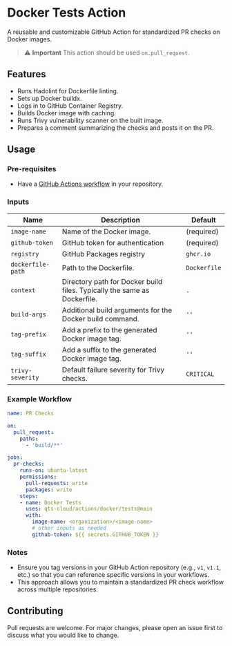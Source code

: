 # Docker Tests Action

A reusable and customizable GitHub Action for standardized PR checks on Docker images.

> :warning: **Important**
> This action should be used `on.pull_request`.

## Features

- Runs Hadolint for Dockerfile linting.
- Sets up Docker buildx.
- Logs in to GitHub Container Registry.
- Builds Docker image with caching.
- Runs Trivy vulnerability scanner on the built image.
- Prepares a comment summarizing the checks and posts it on the PR.

## Usage

### Pre-requisites

- Have a [GitHub Actions workflow](https://docs.github.com/en/actions/configuring-and-managing-workflows/configuring-a-workflow) in your repository.

### Inputs

| Name                | Description                                                                 | Default    |
|---------------------|-----------------------------------------------------------------------------|------------|
| `image-name`        | Name of the Docker image.                                                   | (required) |
| `github-token`      | GitHub token for authentication                                             | (required) |
| `registry`          | GitHub Packages registry                                                    | `ghcr.io`  |
| `dockerfile-path`   | Path to the Dockerfile.                                                     | `Dockerfile` |
| `context`           | Directory path for Docker build files. Typically the same as Dockerfile.    | `.`        |
| `build-args`        | Additional build arguments for the Docker build command.                    | `''`       |
| `tag-prefix`        | Add a prefix to the generated Docker image tag.                             | `''`       |
| `tag-suffix`        | Add a suffix to the generated Docker image tag.                             | `''`       |
| `trivy-severity`    | Default failure severity for Trivy checks.                                  | `CRITICAL` |

### Example Workflow

```yaml
name: PR Checks

on:
  pull_request:
    paths:
      - 'build/**'

jobs:
  pr-checks:
    runs-on: ubuntu-latest
    permissions:
      pull-requests: write
      packages: write
    steps:
    - name: Docker Tests
      uses: qts-cloud/actions/docker/tests@main
      with:
        image-name: <organization>/<image-name>
        # other inputs as needed
        github-token: ${{ secrets.GITHUB_TOKEN }}
```

### Notes

- Ensure you tag versions in your GitHub Action repository (e.g., `v1`, `v1.1`, etc.) so that you can reference specific versions in your workflows.
- This approach allows you to maintain a standardized PR check workflow across multiple repositories.

## Contributing

Pull requests are welcome. For major changes, please open an issue first to discuss what you would like to change.
